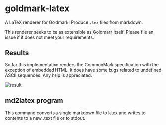 # goldmark-latex
A LaTeX renderer for Goldmark. Produce `.tex` files from markdown.

This renderer seeks to be as extensible as Goldmark itself. Please file an issue if it does not meet your requirements.

## Results
So far this implementation renders the CommonMark specification with the exception of embedded HTML. It does have some bugs related to undefined ASCII sequences. Any help is appreciated.

![result](https://user-images.githubusercontent.com/26156425/188299284-8dd2fca1-dc50-4574-8128-c78017b42e73.png)

## md2latex program
This command converts a single markdown file to latex and writes to contents to a new .text file or to stdout.